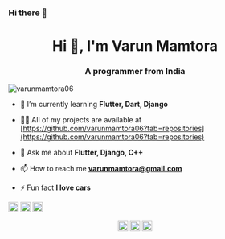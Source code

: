 ### Hi there 👋

<h1 align="center">Hi 👋, I'm Varun Mamtora</h1>
<h3 align="center">A programmer from India</h3>
<p align="left"> <img src="https://komarev.com/ghpvc/?username=varunmamtora06" alt="varunmamtora06" /> </p>

- 🌱 I’m currently learning **Flutter, Dart, Django**

- 👨‍💻 All of my projects are available at [https://github.com/varunmamtora06?tab=repositories](https://github.com/varunmamtora06?tab=repositories)

- 💬 Ask me about **Flutter, Django, C++**

- 📫 How to reach me **varunmamtora@gmail.com**

- ⚡ Fun fact **I love cars**

<p align="left"><img src="https://i.ibb.co/njCjt8W/cpp.png" alt="cplusplus" width="20" height="20"/> <img src="https://konpa.github.io/devicon/devicon.git/icons/css3/css3-original-wordmark.svg" alt="css3" width="20" height="20"/> <img src="https://konpa.github.io/devicon/devicon.git/icons/python/python-original-wordmark.svg" alt="python" width="20" height="20"/></p><p align="center">
<a href="https://twitter.com/mamtoravarun" target="blank"><img align="center" src="https://cdn.jsdelivr.net/npm/simple-icons@3.0.1/icons/twitter.svg" alt="mamtoravarun" height="20" width="20" /></a>
<a href="https://linkedin.com/in/varun-mamtora-0b725b171" target="blank"><img align="center" src="https://cdn.jsdelivr.net/npm/simple-icons@3.0.1/icons/linkedin.svg" alt="varun-mamtora-0b725b171" height="20" width="20" /></a>
<a href="https://instagram.com/wherearethekiwis_" target="blank"><img align="center" src="https://cdn.jsdelivr.net/npm/simple-icons@3.0.1/icons/instagram.svg" alt="wherearethekiwis_" height="20" width="20" /></a>
</p>
